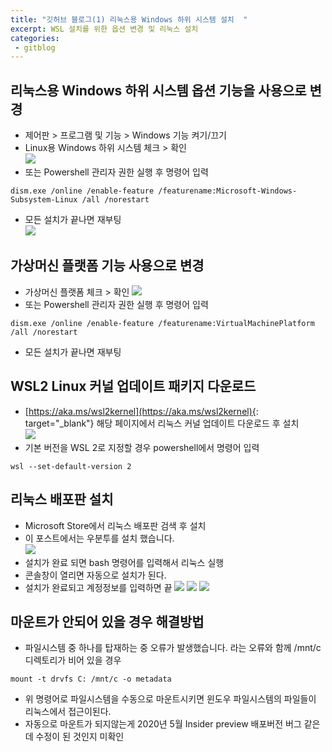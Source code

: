 ```yaml
---
title: "깃허브 블로그(1) 리눅스용 Windows 하위 시스템 설치  "
excerpt: WSL 설치를 위한 옵션 변경 및 리눅스 설치
categories:
 - gitblog
---
```

  
## 리눅스용 Windows 하위 시스템 옵션 기능을 사용으로 변경  
- 제어판 > 프로그램 및 기능 > Windows 기능 켜기/끄기  
- Linux용 Windows 하위 시스템 체크 > 확인   
![]({{site.url}}/assets/images/gitblog/1_win10function.PNG)  
- 또는 Powershell 관리자 권한 실행 후 명령어 입력  
```
dism.exe /online /enable-feature /featurename:Microsoft-Windows-Subsystem-Linux /all /norestart
```  
- 모든 설치가 끝나면 재부팅  
![]({{site.url}}/assets/images/gitblog/1_win10function2.PNG)
## 가상머신 플랫폼 기능 사용으로 변경
- 가상머신 플랫폼 체크 > 확인
![]({{site.url}}/assets/images/gitblog/1_win10function3.PNG)  
- 또는 Powershell 관리자 권한 실행 후 명령어 입력
~~~
dism.exe /online /enable-feature /featurename:VirtualMachinePlatform /all /norestart
~~~  
- 모든 설치가 끝나면 재부팅  
 ## WSL2 Linux 커널 업데이트 패키지 다운로드  
- [https://aka.ms/wsl2kernel](https://aka.ms/wsl2kernel){: target="_blank"} 해당 페이지에서 리눅스 커널 업데이트 다운로드 후 설치  
![]({{site.url}}/assets/images/gitblog/1_win10function3.PNG)
- 기본 버전을 WSL 2로 지정할 경우 powershell에서 명령어 입력
```
wsl --set-default-version 2  
```  
## 리눅스 배포판 설치  
- Microsoft Store에서 리눅스 배포판 검색 후 설치  
- 이 포스트에서는 우분투를 설치 했습니다.  
![]({{site.url}}/assets/images/gitblog/2_win10ubuntu_1.PNG)      
- 설치가 완료 되면 bash 명령어를 입력해서 리눅스 실행  
- 콘솔창이 열리면 자동으로 설치가 된다.
- 설치가 완료되고 계정정보를 입력하면 끝
![]({{site.url}}/assets/images/gitblog/3_win10bash_shell.PNG) 
![]({{site.url}}/assets/images/gitblog/2_win10ubuntu2.PNG) 
![]({{site.url}}/assets/images/gitblog/3_win10bash_shell_1.PNG)  

## 마운트가 안되어 있을 경우 해결방법  
- 파일시스템 중 하나를 탑재하는 중 오류가 발생했습니다. 라는 오류와 함께 /mnt/c 디렉토리가 비어 있을 경우
```
mount -t drvfs C: /mnt/c -o metadata
```
- 위 명령어로 파일시스템을 수동으로 마운트시키면 윈도우 파일시스템의 파일들이 리눅스에서 접근이된다.
- 자동으로 마운트가 되지않는게 2020년 5월 Insider preview 배포버전 버그 같은데 수정이 된 것인지 미확인